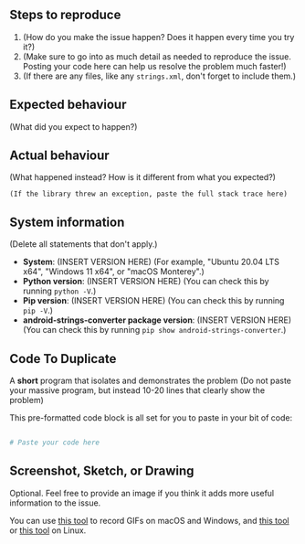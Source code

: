 Steps to reproduce
------------------

1. (How do you make the issue happen? Does it happen every time you try it?)
2. (Make sure to go into as much detail as needed to reproduce the issue. Posting your code here can help us resolve the problem much faster!)
3. (If there are any files, like any `strings.xml`, don't forget to include them.)

Expected behaviour
------------------

(What did you expect to happen?)

Actual behaviour
----------------

(What happened instead? How is it different from what you expected?)

```
(If the library threw an exception, paste the full stack trace here)
```

System information
------------------

(Delete all statements that don't apply.)

- **System**: (INSERT VERSION HERE) (For example, "Ubuntu 20.04 LTS x64", "Windows 11 x64", or "macOS Monterey".)
- **Python version**: (INSERT VERSION HERE) (You can check this by running `python -V`.)
- **Pip version**: (INSERT VERSION HERE) (You can check this by running `pip -V`.)
- **android-strings-converter package version**: (INSERT VERSION HERE) (You can check this by running `pip show android-strings-converter`.)


Code To Duplicate
------------------

A **short** program that isolates and demonstrates the problem (Do not paste your massive program, but instead 10-20 lines that clearly show the problem)

This pre-formatted code block is all set for you to paste in your bit of code:

```python

# Paste your code here

```

Screenshot, Sketch, or Drawing
---------------------

Optional. Feel free to provide an image if you think it adds more useful information to the issue.

You can use [this tool](https://www.cockos.com/licecap/) to record GIFs on macOS and Windows, and [this tool](https://github.com/colinkeenan/silentcast) or [this tool](https://github.com/GNOME/byzanz) on Linux.